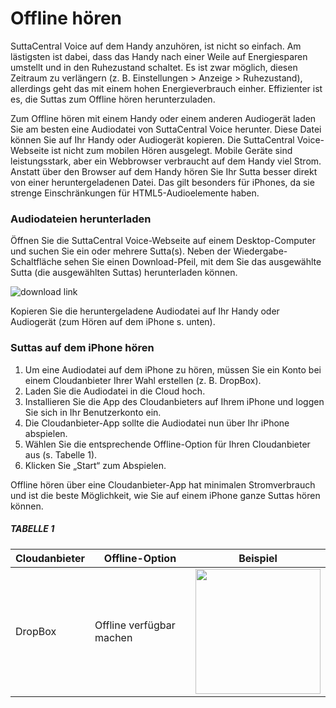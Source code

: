 # Offline hören
SuttaCentral Voice auf dem Handy anzuhören, ist nicht so einfach. Am lästigsten ist dabei, dass das Handy nach einer Weile auf Energiesparen umstellt und in den Ruhezustand schaltet. Es ist zwar möglich, diesen Zeitraum zu verlängern (z. B. Einstellungen > Anzeige > Ruhezustand), allerdings geht das mit einem hohen Energieverbrauch einher. Effizienter ist es, die Suttas zum Offline hören herunterzuladen.

Zum Offline hören mit einem Handy oder einem anderen Audiogerät laden Sie am besten eine Audiodatei von SuttaCentral Voice herunter. Diese Datei können Sie auf Ihr Handy oder Audiogerät kopieren. Die SuttaCentral Voice-Webseite ist nicht zum mobilen Hören ausgelegt. Mobile Geräte sind leistungsstark, aber ein Webbrowser verbraucht auf dem Handy viel Strom. Anstatt über den Browser auf dem Handy hören Sie Ihr Sutta besser direkt von einer heruntergeladenen Datei. Das gilt besonders für iPhones, da sie strenge Einschränkungen für HTML5-Audioelemente haben.

### Audiodateien herunterladen

Öffnen Sie die SuttaCentral Voice-Webseite auf einem Desktop-Computer und suchen Sie ein oder mehrere Sutta(s). Neben der Wiedergabe-Schaltfläche sehen Sie einen Download-Pfeil, mit dem Sie das ausgewählte Sutta (die ausgewählten Suttas) herunterladen können.

![download link](https://github.com/sc-voice/sc-voice/blob/master/src/assets/download_sutta.png)

Kopieren Sie die heruntergeladene Audiodatei auf Ihr Handy oder Audiogerät (zum Hören auf dem iPhone s. unten).

### Suttas auf dem iPhone hören

1. Um eine Audiodatei auf dem iPhone zu hören, müssen Sie ein Konto bei einem Cloudanbieter Ihrer Wahl erstellen (z. B. DropBox).
1. Laden Sie die Audiodatei in die Cloud hoch.
1. Installieren Sie die App des Cloudanbieters auf Ihrem iPhone und loggen Sie sich in Ihr Benutzerkonto ein.
1. Die Cloudanbieter-App sollte die Audiodatei nun über Ihr iPhone abspielen.
1. Wählen Sie die entsprechende Offline-Option für Ihren Cloudanbieter aus (s. Tabelle 1).
1. Klicken Sie „Start“ zum Abspielen.

Offline hören über eine Cloudanbieter-App hat minimalen Stromverbrauch und ist die beste Möglichkeit, wie Sie auf einem iPhone ganze Suttas hören können.

##### TABELLE 1

| Cloudanbieter | Offline-Option | Beispiel |
| ----- | ---- | ---- |
| DropBox |Offline verfügbar machen | <img src=https://raw.githubusercontent.com/sc-voice/sc-voice/master/src/assets/offline-dropbox-de.jpg width=200px/> |


